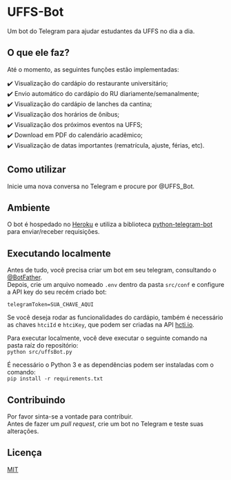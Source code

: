 # UFFS-Bot

Um bot do Telegram para ajudar estudantes da UFFS no dia a dia.

## O que ele faz?
Até o momento, as seguintes funções estão implementadas:  
  
:heavy_check_mark: Visualização do cardápio do restaurante universitário;  
:heavy_check_mark: Envio automático do cardápio do RU diariamente/semanalmente;  
:heavy_check_mark: Visualização do cardápio de lanches da cantina;  
:heavy_check_mark: Visualização dos horários de ônibus;  
:heavy_check_mark: Visualização dos próximos eventos na UFFS;  
:heavy_check_mark: Download em PDF do calendário acadêmico;  
:heavy_check_mark: Visualização de datas importantes (rematrícula, ajuste, férias, etc).  

## Como utilizar
Inicie uma nova conversa no Telegram e procure por @UFFS_Bot.

## Ambiente

O bot é hospedado no [Heroku](https://www.heroku.com/) e utiliza a biblioteca [python-telegram-bot](https://github.com/python-telegram-bot/python-telegram-bot) para enviar/receber requisições.

## Executando localmente
Antes de tudo, você precisa criar um bot em seu telegram, consultando o [@BotFather](https://core.telegram.org/bots#3-how-do-i-create-a-bot).  
Depois, crie um arquivo nomeado `.env` dentro da pasta `src/conf` e configure a API key do seu recém criado bot:  
```
telegramToken=SUA_CHAVE_AQUI
```  
Se você deseja rodar as funcionalidades do cardápio, também é necessário as chaves `htciId` e `htciKey`, que podem ser criadas na API [hcti.io](https://htmlcsstoimage.com/).

Para executar localmente, você deve executar o seguinte comando na pasta raíz do repositório:  
```python src/uffsBot.py```  
  
É necessário o Python 3 e as dependências podem ser instaladas com o comando:  
`pip install -r requirements.txt`

## Contribuindo
Por favor sinta-se a vontade para contribuir.  
Antes de fazer um *pull request*, crie um bot no Telegram e teste suas alterações.

## Licença
[MIT](https://choosealicense.com/licenses/mit/)
